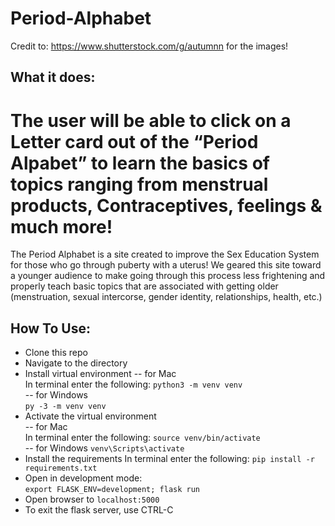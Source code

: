 # Period-Alphabet
Credit to: https://www.shutterstock.com/g/autumnn for the images!
## What it does:

The user will be able to click on a Letter card out of the “Period Alpabet” to learn the basics of topics ranging from menstrual products, Contraceptives, feelings & much more!
=======
The Period Alphabet is a site created to improve the Sex Education System for those who go through puberty with a uterus! We geared this site toward a younger audience to make going through this process less frightening and properly teach basic topics that are associated with getting older (menstruation, sexual intercorse, gender identity, relationships, health, etc.)

## How To Use:
- Clone this repo
- Navigate to the directory
- Install virtual environment
-- for Mac<br>
In terminal enter the following: `python3 -m venv venv`<br>
-- for Windows<br>
`py -3 -m venv venv`
- Activate the virtual environment<br>
-- for Mac<br>
In terminal enter the following: `source venv/bin/activate`<br>
-- for Windows
`venv\Scripts\activate`
- Install the requirements
In terminal enter the following: `pip install -r requirements.txt`
- Open in development mode:<br>
`export FLASK_ENV=development; flask run`
- Open browser to `localhost:5000`
- To exit the flask server, use CTRL-C

